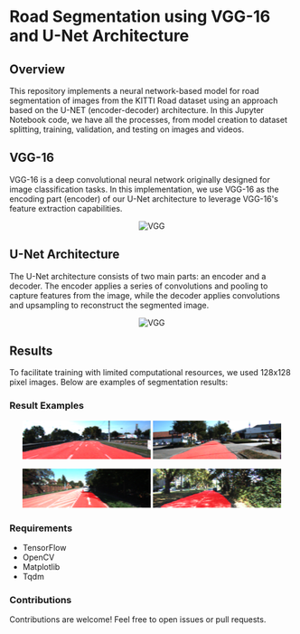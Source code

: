 # Road Segmentation using VGG-16 and U-Net Architecture

## Overview
This repository implements a neural network-based model for road segmentation of images from the KITTI Road dataset using an approach based on the U-NET (encoder-decoder) architecture. In this Jupyter Notebook code, we have all the processes, from model creation to dataset splitting, training, validation, and testing on images and videos.

## VGG-16
VGG-16 is a deep convolutional neural network originally designed for image classification tasks. In this implementation, we use VGG-16 as the encoding part (encoder) of our U-Net architecture to leverage VGG-16's feature extraction capabilities.

<p align="center">
  <img src="https://miro.medium.com/v2/resize:fit:1400/1*NNifzsJ7tD2kAfBXt3AzEg.png" alt="VGG" width="50%" />
</p>


## U-Net Architecture
The U-Net architecture consists of two main parts: an encoder and a decoder. The encoder applies a series of convolutions and pooling to capture features from the image, while the decoder applies convolutions and upsampling to reconstruct the segmented image.


<p align="center">
  <img src="https://media.geeksforgeeks.org/wp-content/uploads/20220614121231/Group14.jpg" alt="VGG" width="50%" />
</p>

## Results
To facilitate training with limited computational resources, we used 128x128 pixel images. Below are examples of segmentation results:

### Result Examples

<p align="center">
  <img src="VGG-16_Results/21.png" alt="1" width="45%" />
  <img src="VGG-16_Results/8.png" alt="2" width="45%" />
</p>  
<p align="center">
  <img src="VGG-16_Results/14.png" alt="4+" width="45%" />
  <img src="VGG-16_Results/11.png" alt="4+" width="45%" />
</p>


### Requirements
- TensorFlow
- OpenCV
- Matplotlib
- Tqdm

### Contributions

Contributions are welcome! Feel free to open issues or pull requests.
